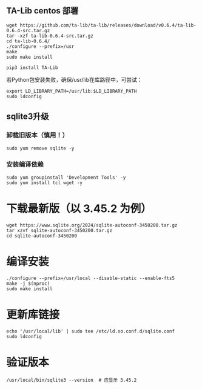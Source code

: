 ## TA-Lib centos 部署

```
wget https://github.com/ta-lib/ta-lib/releases/download/v0.6.4/ta-lib-0.6.4-src.tar.gz
tar -xzf ta-lib-0.6.4-src.tar.gz
cd ta-lib-0.6.4/
./configure --prefix=/usr
make
sudo make install
```

```
pip3 install TA-Lib
```
若Python包安装失败，确保/usr/lib在库路径中，可尝试：
```
export LD_LIBRARY_PATH=/usr/lib:$LD_LIBRARY_PATH
sudo ldconfig
```

## sqlite3升级
### 卸载旧版本（慎用！）
```
sudo yum remove sqlite -y
```

### 安装编译依赖
```
sudo yum groupinstall 'Development Tools' -y
sudo yum install tcl wget -y
```

# 下载最新版（以 3.45.2 为例）
```
wget https://www.sqlite.org/2024/sqlite-autoconf-3450200.tar.gz
tar xzvf sqlite-autoconf-3450200.tar.gz
cd sqlite-autoconf-3450200
```

# 编译安装
```
./configure --prefix=/usr/local --disable-static --enable-fts5
make -j $(nproc)
sudo make install
```

# 更新库链接
```
echo '/usr/local/lib' | sudo tee /etc/ld.so.conf.d/sqlite.conf
sudo ldconfig
```

# 验证版本
```
/usr/local/bin/sqlite3 --version  # 应显示 3.45.2
```